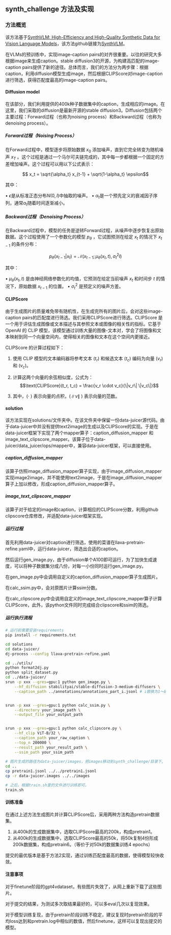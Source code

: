 ## synth_challenge 方法及实现

### 方法概览

该方法基于[SynthVLM: High-Efficiency and High-Quality Synthetic Data for Vision Language Models](https://arxiv.org/abs/2407.20756)，该方法github链接为[SynthVLM](https://github.com/starriver030515/SynthVLM)。

在VLMs的预训练中，实现image-caption pairs的对齐很重要。以往的研究大多根据image来生成caption。stable diffusion3的开源，为构建高匹配的image-caption pairs提供了新的途径。总体而言，我们的方法分为两步骤：根据caption，利用diffusion模型生成image，然后根据CLIPScore对image-caption进行筛选，获得匹配度最高的image-caption pairs。

#### Diffusion model

在该部分，我们利用提供的400k种子数据集中的caption，生成相应的image。在这里，我们采取的diffusion是最新开源的stable diffusion3。Diffusion包括两个主要过程：Forward过程（也称为noising process）和Backward过程（也称为denoising process）。

##### Forward过程（Noising Process）

在Forward过程中，模型逐步将原始数据  $x_0$  添加噪声，直到它完全转变为随机噪声  $x_T$ 。这个过程是通过一个马尔可夫链完成的，其中每一步都根据一个固定的方差增加噪声。这个过程可以用以下公式表示：

$$ x_t = \sqrt{\alpha_t} x_{t-1} + \sqrt{1-\alpha_t} \epsilon$$

其中：

•   $\epsilon$是从标准正态分布$N(0, I)$中抽取的噪声。
•   $\alpha_t$是一个预先定义的衰减因子序列，通常$\alpha_t$随着时间逐渐减小。

##### Backward过程（Denoising Process）

在Backward过程中，模型的任务是逆转Forward过程，从噪声中逐步恢复出原始数据。这个过程使用了一个参数化的模型  $p_\theta$ ，它试图预测在给定  $x_t$ 的情况下  $x_{t-1}$ 的条件分布：

$$p_\theta(x_{t-1} | x_t) = \mathcal{N}(x_{t-1}; \mu_\theta(x_t, t), \sigma_t^2 I)$$

其中：

•   $\mu_\theta(x_t, t)$ 是由神经网络参数化的均值，它预测在给定当前噪声 $x_t$  和时间步  $t$  的情况下，原始数据  $x_{t-1}$  的位置。
•   $\sigma_t^2$  是预定义的噪声方差。

#### CLIPScore

由于生成图片的质量难免带有随机性，在生成完所有的图片后，会对这些image-caption pairs的匹配度进行筛选。我们采用CLIPScore进行筛选。CLIPScore 是一个用于评估生成图像或文本描述与其参照文本或图像的相关性的指标。它基于 OpenAI 的 CLIP 模型，该模型通过训练大量的图像-文本对，学会了将图像和文本映射到同一个向量空间内，使得相关的图像和文本在这个空间内更接近。

CLIPScore 的计算过程如下：

1. 使用 CLIP 模型的文本编码器将参考文本 \($t_r$\) 和候选文本 \($t_c$\) 编码为向量 \($v_r$\) 和 \($v_c$\)。

2. 计算这两个向量的余弦相似度，公式为：
   $$\text{CLIPScore}(t_r, t_c) = \frac{v_r \cdot v_c}{\|v_r\| \|v_c\|}$$

3. 其中，\($\cdot$ \) 表示向量的点积，\($\|v\|$ \) 表示向量的范数。

#### solution

该方法实现在solutions/文件夹中。在该文件夹中保留一份data-juicer源代码。由于data-juicer中并没有提供text2image的生成以及CLIPScore的实现。于是在data-juicer框架下实现了两个mapper算子：caption_diffusion_mapper 和 image_text_clipscore_mapper。该算子位于data-juicer/data_juicer/ops/mapper中，兼容data-juicer框架，可以直接使用。

##### caption_diffusion_mapper

该算子仿照image_diffusion_mapper算子实现，由于image_diffusion_mapper实现image2image，并不能使用text2image，于是在image_diffusion_mapper算子上加以修改，形成caption_diffusion_mapper算子。

##### image_text_clipscore_mapper

该算子对于给定的image和caption，计算相应的CLIPScore分数，利用github clipscore仓库修改，并适配data-juicer框架实现。

##### 运行过程
首先利用data-juicer对caption进行筛选，使用的菜谱在llava-pretrain-refine.yaml中，运行data-juicer，筛选出合适的caption。

然后运行gen_image.py，由于diffusion单个A100即可运行，为了加快生成速度，可以将种子数据集分成八份，对每一小份同时运行gen_image.py。

在gen_image.py中会调用自定义的caption_diffusion_mapper算子生成图片。

在calc_ssim.py中，会对原图片计算ssim分数。

在calc_clipscore.py中会调用自定义的image_text_clipscore_mapper算子计算CLIPScore，此外，该python文件同时完成结合clipscore和ssim的筛选。

##### 运行执行流程

```bash
# 运行前需要安装requirements
pip install -r requirements.txt

cd solutions
cd data-juicer/
dj-process --config llava-pretrain-refine.yaml

cd ../utils/
python format2dj.py
python split_dataset.py
cd ../data-juicer/
srun -p xxx --gres=gpu:1 python gen_image.py \
    --hf_diffusion stabilityai/stable-diffusion-3-medium-diffusers \
    --caption_path ../annotations/annotations_part_i.jsonl # i替换为1～8，各运行一次。


srun -p xxx --gres=gpu:1 python calc_ssim.py \
    --directory your_image_path \
    --output_file your_output_path


srun -p xxx --gres=gpu:1 python calc_clipscore.py \
    --hf_clip ViT-B/32 \
    --caption_path your_raw_caption \
    --top_n 200000 \
    --result_path your_result_path \
    --ssim_path your_ssim_path
    
# 图片生成的路径为data-juicer/images，把images移动到synth_challenge/目录下, 将pretrain1.jsonl移动到synth_challenge/目录下。
cd ..
cp pretrain1.jsonl ../../pretrain1.jsonl
cp -r data-juicer.images ../../images

# 之后，根据train.sh里的文件进行训练即可。
train.sh
```

#### 训练准备

在通过上述方法生成图片并计算CLIPScore后，采用两种方法构造pretrain数据集。

1. 从400k的生成数据集中，选取CLIPScore最高的200k，构成pretrain1。
2. 从400k的生成数据集中，选取CLIPScore最高的50k，将50k复制4份形成200k数据集，构成pretrain6。（等价于对50k的数据集训练4 epochs）

提交的最优版本是基于方法2实现，通过训练匹配度最高的数据，使得模型较快收敛。

#### 注意事项
对于finetune阶段的gpt4vdataset，有些图片失效了，从网上重新下载了这些图片。

对于提交的结果，为测试多次取结果最好的，可以多eval几次以复现效果。

对于模型训练复现，由于pretrain阶段训练不稳定，建议复现时pretrain阶段的平均loss达到和pretrain.log中相似的数值，然后finetune，这样可以复现出提交的模型。

